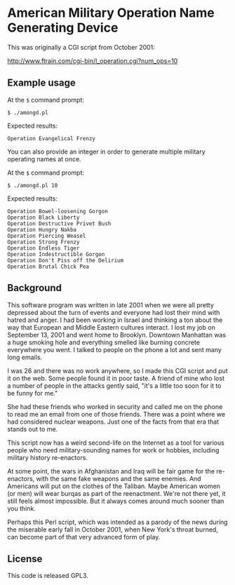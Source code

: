 # American Military Operation Name Generating Device

This was originally a CGI script from October 2001:

http://www.ftrain.com/cgi-bin/l_operation.cgi?num_ops=10

## Example usage

At the ```$``` command prompt:

```$ ./amongd.pl```

Expected results:

```Operation Evangelical Frenzy```

You can also provide an integer in order to generate multiple
military operating names at once.

At the ```$``` command prompt:

```$ ./amongd.pl 10```

Expected results:

```
Operation Bowel-loosening Gorgon
Operation Black Liberty
Operation Destructive Privet Bush
Operation Hungry Nakba
Operation Piercing Weasel
Operation Strong Frenzy
Operation Endless Tiger
Operation Indestructible Gorgon
Operation Don't Piss off the Delirium
Operation Brutal Chick Pea
```

## Background

This software program was written in late 2001 when we were all
pretty depressed about the turn of events and everyone had lost
their mind with hatred and anger. I had been working in Israel and
thinking a ton about the way that European and Middle Eastern
cultures interact. I lost my job on September 13, 2001 and went home
to Brooklyn. Downtown Manhattan was a huge smoking hole and
everything smelled like burning concrete everywhere you went. I
talked to people on the phone a lot and sent many long emails.

I was 26 and there was no work anywhere, so I made this CGI script
and put it on the web. Some people found it in poor taste. A friend
of mine who lost a number of people in the attacks gently said,
"it's a little too soon for it to be funny for me."

She had these friends who worked in security and called me on the
phone to read me an email from one of those friends. There was a
point where we had considered nuclear weapons. Just one of the facts
from that era that stands out to me.

This script now has a weird second-life on the Internet as a tool
for various people who need military-sounding names for work or
hobbies, including military history re-enactors.

At some point, the wars in Afghanistan and Iraq will be fair game
for the re-enactors, with the same fake weapons and the same
enemies. And Americans will put on the clothes of the Taliban. Maybe
American women (or men) will wear burqas as part of the
reenactment. We're not there yet, it still feels almost
impossible. But it always comes around much sooner than you
think.

Perhaps this Perl script, which was intended as a parody of the news
during the miserable early fall in October 2001, when New York's
throat burned, can become part of that very advanced form of play.

## License

This code is released GPL3.


